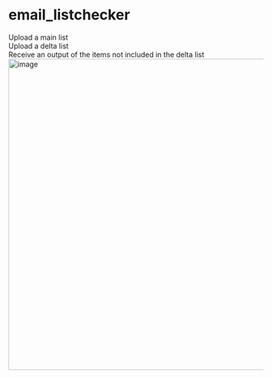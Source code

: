 # email_listchecker

Upload a main list<br>
Upload a delta list<br>
Receive an output of the items not included in the delta list<br>
<img width="615" alt="image" src="https://github.com/user-attachments/assets/ebbc68b9-0ce2-49fc-9db1-4ed047b8eeab" />
